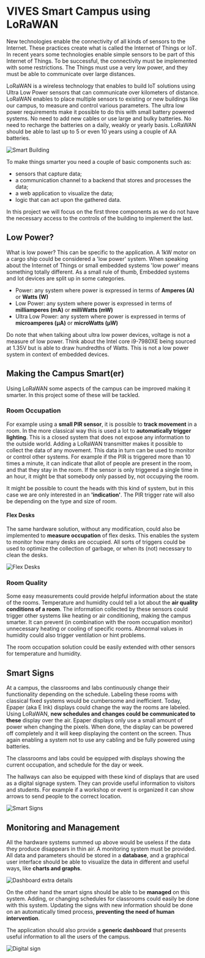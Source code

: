 # VIVES Smart Campus using LoRaWAN

New technologies enable the connectivity of all kinds of sensors to the Internet. These practices create what is called the Internet of Things or IoT. In recent years some technologies enable simple sensors to be part of this Internet of Things. To be successful, the connectivity must be implemented with some restrictions. The Things must use a very low power, and they must be able to communicate over large distances.

LoRaWAN is a wireless technology that enables to build IoT solutions using Ultra Low Power sensors that can communicate over kilometers of distance. LoRaWAN enables to place multiple sensors to existing or new buildings like our campus, to measure and control various parameters. The ultra low power requirements make it possible to do this with small battery powered systems. No need to add new cables or use large and bulky batteries. No need to recharge the batteries on a daily, weakly or yearly basis. LoRaWAN should be able to last up to 5 or even 10 years using a couple of AA batteries.

![Smart Building](project/img/smart_building.png)

To make things smarter you need a couple of basic components such as:

* sensors that capture data;
* a communication channel to a backend that stores and processes the data;
* a web application to visualize the data;
* logic that can act upon the gathered data.

In this project we will focus on the first three components as we do not have the necessary access to the controls of the building to implement the last.

## Low Power?

What is low power? This can be specific to the application. A 1kW motor on a cargo ship could be considered a 'low power' system. When speaking about the Internet of Things or small embedded systems 'low power' means something totally different. As a small rule of thumb, Embedded systems and Iot devices are split up in some categories.

* Power: any system where power is expressed in terms of **Amperes (A)** or **Watts (W)**
* Low Power: any system where power is expressed in terms of **milliamperes (mA)** or **milliWatts (mW)**
* Ultra Low Power: any system where power is expressed in terms of **microamperes (µA)** or **microWatts (µW)**

Do note that when talking about ultra low power devices, voltage is not a measure of low power. Think about the Intel core i9-7980XE being sourced at 1.35V but is able to draw hundredths of Watts. This is not a low power system in context of embedded devices.

## Making the Campus Smart(er)

Using LoRaWAN some aspects of the campus can be improved making it smarter. In this project some of these will be tackled.

### Room Occupation

For example using a **small PIR sensor**, it is possible to **track movement** in a room. In the more classical way this is used a lot to **automatically trigger lighting**. This is a closed system that does not expose any information to the outside world. Adding a LoRaWAN transmitter makes it possible to collect the data of any movement. This data in turn can be used to monitor or control other systems. For example if the PIR is triggered more than 10 times a minute, it can indicate that allot of people are present in the room, and that they stay in the room. If the sensor is only triggered a single time in an hour, it might be that somebody only passed by, not occupying the room.

It might be possible to count the heads with this kind of system, but in this case we are only interested in an **'indication'**. The PIR trigger rate will also be depending on the type and size of room.

#### Flex Desks

The same hardware solution, without any modification, could also be implemented to **measure occupation** of flex desks. This enables the system to monitor how many desks are occupied. All sorts of triggers could be used to optimize the collection of garbage, or when its (not) necessary to clean the desks.

![Flex Desks](project/img/flex_desk.jpg)

### Room Quality

Some easy measurements could provide helpful information about the state of the rooms. Temperature and humidity could tell a lot about the **air quality conditions of a room**. The information collected by these sensors could trigger other systems like heating or air conditioning, making the campus smarter. It can prevent (in combination with the room occupation monitor) unnecessary heating or cooling of specific rooms. Abnormal values in humidity could also trigger ventilation or hint problems.

The room occupation solution could be easily extended with other sensors for temperature and humidity.

## Smart Signs

At a campus, the classrooms and labs continuously change their functionality depending on the schedule. Labeling these rooms with classical fixed systems would be cumbersome and inefficient. Today, Epaper (aka E Ink) displays could change the way the rooms are labeled. Using LoRaWAN, **new schedules and changes could be communicated to these** display over the air. Epaper displays only use a small amount of power when changing the pixels. When done, the display can be powered off completely and it will keep displaying the content on the screen. Thus again enabling a system not to use any cabling and be fully powered using batteries.

The classrooms and labs could be equipped with displays showing the current occupation, and schedule for the day or week.

The hallways can also be equipped with these kind of displays that are used as a digital signage system. They can provide useful information to visitors and students. For example if a workshop or event is organized it can show arrows to send people to the correct location.

![Smart Signs](project/img/smart-street-signs.jpg)

## Monitoring and Management

All the hardware systems summed up above would be useless if the data they produce disappears in thin air. A monitoring system must be provided. All data and parameters should be stored in a **database**, and a graphical user interface should be able to visualize the data in different and useful ways, like **charts and graphs**.

![Dashboard extra details](project/img/dashboard-02.jpg)

On the other hand the smart signs should be able to be **managed** on this system. Adding, or changing schedules for classrooms could easily be done with this system. Updating the signs with new information should be done on an automatically timed process, **preventing the need of human intervention**.

The application should also provide a **generic dashboard** that presents useful information to all the users of the campus.

![Digital sign](project/img/signage.png)



